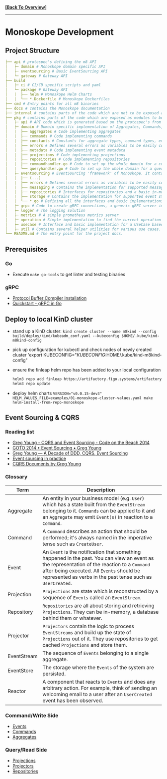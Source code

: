 **[[Back To Overview]](../README.md)**

---

# Monoskope Development

## Project Structure

```yaml
├── api # protospec's defining the m8 API
│   ├─ domain # Monoskope domain specific API
│   ├─ eventsourcing # Basic EventSourcing API
│   └─ gateway # Gateway API
├── build
│   ├─ ci # CI/CD specific scripts and yaml
│   └─ package # Gateway API
│   |  ├── helm # Monoskope Helm Charts
│   |  └── *.Dockerfile # Monoskope Dockerfiles
├── cmd # Entry points for all m8 binaries 
├── docs # contains the Monoskope documentation
├── internal # contains parts of the code which are not to be exposed as modules.
├── pkg # contains parts of the code which are exposed as modules to be used by monoctl for example.
│   ├─ api # API code which is generated based on the protospec's from the ~/api directory.
│   ├─ domain # Domain specific implementation of Aggregates, Commands, Projections, Projectors, Repositories etc.
│   |  ├── aggregates # Code implementing aggregates
│   |  ├── commands # Code implementing commands
│   |  ├── constants # Constants for aggregate types, command types, event types, roles, scopes and such.
│   |  ├── errors # Defines several errors as variables to be easily comparable.
│   |  ├── metadata # Code implementing event metadata 
│   |  ├── projections # Code implementing projections
│   |  ├── repositories # Code implementing repositories
│   |  ├── commandhandler.go # Code to set up the whole domain for a command handler
│   |  └── queryhandler.go # Code to set up the whole domain for a query handler
│   ├─ eventsourcing # EventSourcing 'framework' of Monoskope. It contains all things like interfaces and basic implementation necessary for ES/CQRS.
│   |  ├── (...)
│   |  ├── errors # Defines several errors as variables to be easily comparable.
│   |  ├── messaging # Contains the implementation for supported message busses.
│   |  ├── repositories # Interfaces for repositories and a basic in-memory repository implementation.
│   |  ├── storage # Contains the implementation for supported event store storages.
│   |  └── *.go # Defining all the interfaces and basic implementations for the framework.
│   ├─ grpc # Code to create gRPC connections, a generic gRPC server implementation and gRPC error handling.
│   ├─ logger # The logging solution 
│   ├─ metrics # A simple prometheus metrics server
│   ├─ operation # Simple implementation to find the current operation mode based on an environment variable.
│   ├─ usecase # Interface and basic implementation for a UseCase based coding pattern.
│   ├─ util # Contains several helper utilities for various use cases.
└── README.md # The entry point for the project docs.
```

## Prerequisites

### Go

* Execute `make go-tools` to get linter and testing binaries

### gRPC

* [Protocol Buffer Compiler Installation](https://grpc.io/docs/protoc-installation/)
* [Quickstart - gRPC in Go](https://grpc.io/docs/languages/go/quickstart/)

## Deploy to local KinD cluster

* stand up a KinD cluster:
  `kind create cluster --name m8kind --config build/deploy/kind/kubeadm_conf.yaml --kubeconfig $HOME/.kube/kind-m8kind-config`
* pick up configuration for kubectl and check nodes of newly created cluster
  'export KUBECONFIG="$KUBECONFIG:$HOME/.kube/kind-m8kind-config"
* ensure the finleap helm repo has been added to your local configuration

  ```bash
  helm3 repo add finleap https://artifactory.figo.systems/artifactory/virtual_helm
  helm3 repo update
  ```

* deploy helm charts
  `VERSION="v0.0.15-dev3" HELM_VALUES_FILE=examples/01-monoskope-cluster-values.yaml make helm-install-from-repo-monoskope`

## Event Sourcing & CQRS

### Reading list

* [Greg Young - CQRS and Event Sourcing - Code on the Beach 2014](https://www.youtube.com/watch?v=JHGkaShoyNs)
* [GOTO 2014 • Event Sourcing • Greg Young](https://www.youtube.com/watch?v=8JKjvY4etTY)
* [Greg Young — A Decade of DDD, CQRS, Event Sourcing](https://www.youtube.com/watch?v=LDW0QWie21s)
* [Event sourcing in practice](https://ookami86.github.io/event-sourcing-in-practice/index.html#title.md)
* [CQRS Documents by Greg Young](https://cqrs.files.wordpress.com/2010/11/cqrs_documents.pdf)

### Glossary

| Term | Description |
| --------- | ----------- |
| Aggregate | An entity in your business model (e.g. `User`) which has a state built from the `EventStream` belonging to it. `Commands` can be applied to it and an `Aggregate` may emit `Event(s)` in reaction to a `Command`. |
| Command | A `Command` describes an action that should be performed; it's always named in the imperative tense such as `CreateUser`. |
| Event | An `Event` is the notification that something happened in the past. You can view an event as the representation of the reaction to a `Command` after being executed. All `Events` should be represented as verbs in the past tense such as `UserCreated`. |
| Projection | `Projections` are state which is reconstructed by a sequence of `Events` called an `EventStream`. |
| Repository | `Repositories` are all about storing and retrieving `Projections`. They can be in-memory, a database behind them or whatever. |
| Projector | `Projectors` contain the logic to process `EventStreams` and build up the state of `Projections` out of it. They use repositories to get cached `Projections` and store them. |
| EventStream | The sequence of `Events` belonging to a single aggregate. |
| EventStore | The storage where the `Events` of the system are persisted. |
| Reactor | A component that reacts to `Events` and does any arbitrary action. For example, think of sending an welcoming email to a user after an `UserCreated` event has been observed. |

### Command/Write Side

* [Events](events.md)
* [Commands](commands.md)
* [Aggregates](aggregates.md)

### Query/Read Side

* [Projections](projections.md)
* [Projectors](projectors.md)
* [Repositories](repositories.md)
